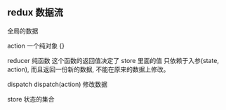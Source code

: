 ## redux 数据流
全局的数据

action   一个纯对象 {}

reducer  纯函数 这个函数的返回值决定了 store 里面的值 只依赖于入参(state, action), 而且返回一份新的数据, 不能在原来的数据上修改。

dispatch    dispatch(action) 修改数据

store 状态的集合
